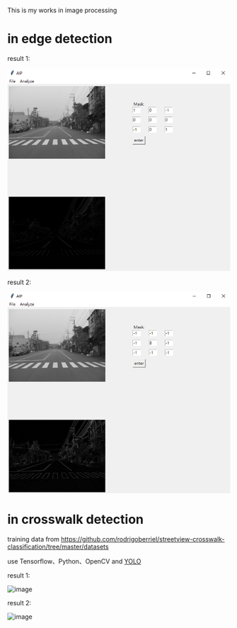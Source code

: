 This is my works in image processing

# in edge detection

result 1:

![image](https://github.com/stacywugit/Portfolio/blob/main/AIP/imgs/edge_detection_1.png)

result 2:

![image](https://github.com/stacywugit/Portfolio/blob/main/AIP/imgs/edge_detection_2.png)

# in crosswalk detection
training data from https://github.com/rodrigoberriel/streetview-crosswalk-classification/tree/master/datasets

use Tensorflow、Python、OpenCV and [YOLO](https://pjreddie.com/darknet/yolo/)

result 1:

![image](https://github.com/stacywugit/Portfolio/blob/main/AIP/imgs/crosswalk_detection_1.png)

result 2:

![image](https://github.com/stacywugit/Portfolio/blob/main/AIP/imgs/crosswalk_detection_2.png)
